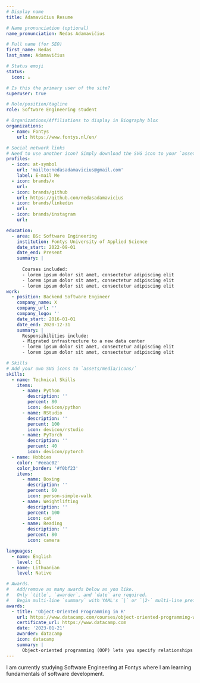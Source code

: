 ```yaml
---
# Display name
title: Adamavičius Resume

# Name pronunciation (optional)
name_pronunciation: Nedas Adamavičius

# Full name (for SEO)
first_name: Nedas
last_name: Adamavičius

# Status emoji
status:
  icon: ☕️

# Is this the primary user of the site?
superuser: true

# Role/position/tagline
role: Software Engineering student

# Organizations/Affiliations to display in Biography blox
organizations:
  - name: Fontys
    url: https://www.fontys.nl/en/

# Social network links
# Need to use another icon? Simply download the SVG icon to your `assets/media/icons/` folder.
profiles:
  - icon: at-symbol
    url: 'mailto:nedasadamavicius@gmail.com'
    label: E-mail Me
  - icon: brands/x
    url: 
  - icon: brands/github
    url: https://github.com/nedasadamavicius
  - icon: brands/linkedin
    url: 
  - icon: brands/instagram
    url: 

education:
  - area: BSc Software Engineering
    institution: Fontys University of Applied Science
    date_start: 2022-09-01
    date_end: Present
    summary: |
      
      Courses included:
      - lorem ipsum dolor sit amet, consectetur adipiscing elit
      - lorem ipsum dolor sit amet, consectetur adipiscing elit
      - lorem ipsum dolor sit amet, consectetur adipiscing elit
work:
  - position: Backend Software Engineer
    company_name: X
    company_url: ''
    company_logo: ''
    date_start: 2016-01-01
    date_end: 2020-12-31
    summary: |
      Responsibilities include:
      - Migrated infrastructure to a new data center
      - lorem ipsum dolor sit amet, consectetur adipiscing elit
      - lorem ipsum dolor sit amet, consectetur adipiscing elit

# Skills
# Add your own SVG icons to `assets/media/icons/`
skills:
  - name: Technical Skills
    items:
      - name: Python
        description: ''
        percent: 80
        icon: devicon/python
      - name: RStudio
        description: ''
        percent: 100
        icon: devicon/rstudio
      - name: PyTorch
        description: ''
        percent: 40
        icon: devicon/pytorch
  - name: Hobbies
    color: '#eeac02'
    color_border: '#f0bf23'
    items:
      - name: Boxing
        description: ''
        percent: 60
        icon: person-simple-walk
      - name: Weightlifting
        description: ''
        percent: 100
        icon: cat
      - name: Reading
        description: ''
        percent: 80
        icon: camera

languages:
  - name: English
    level: C1
  - name: Lithuanian
    level: Native

# Awards.
#   Add/remove as many awards below as you like.
#   Only `title`, `awarder`, and `date` are required.
#   Begin multi-line `summary` with YAML's `|` or `|2-` multi-line prefix and indent 2 spaces below.
awards:
  - title: 'Object-Oriented Programming in R'
    url: https://www.datacamp.com/courses/object-oriented-programming-with-s3-and-r6-in-r
    certificate_url: https://www.datacamp.com
    date: '2023-01-21'
    awarder: datacamp
    icon: datacamp
    summary: |
      Object-oriented programming (OOP) lets you specify relationships between functions and the objects that they can act on, helping you manage complexity in your code. This is an intermediate level course, providing an introduction to OOP, using the S3 and R6 systems. S3 is a great day-to-day R programming tool that simplifies some of the functions that you write. R6 is especially useful for industry-specific analyses, working with web APIs, and building GUIs.
---
```


I am currently studying Software Engineering at Fontys where I am learning fundamentals of software development.
